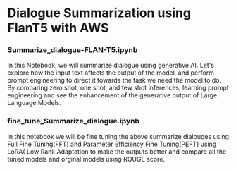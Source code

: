 # Dialogue Summarization using FlanT5 with AWS

### Summarize_dialogue-FLAN-T5.ipynb
In this Notebook, we will summarize dialogue using generative AI. Let's explore how the input text affects the output of the model, and perform prompt engineering to direct it towards the task we need the model to do. By comparing zero shot, one shot, and few shot inferences, learning prompt engineering and see the enhancement of the generative output of Large Language Models.  

### fine_tune_Summarize_dialogue.ipynb
In this notebook we will be fine tuning the above summarize dialouges using Full Fine Tuning(FFT) and Parameter Efficiency Fine Tuning(PEFT) using LoRA( Low Rank Adaptation to make the outputs better and compare all the tuned models and orginal models using ROUGE score.
